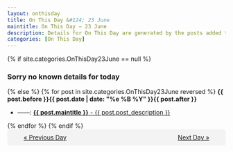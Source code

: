 ```yaml
---
layout: onthisday
title: On This Day &#124; 23 June
maintitle: On This Day — 23 June
description: Details for On This Day are generated by the posts added to the website so the content is subject to changes/updates over time.
categories: [On This Day]
---
```


{% if site.categories.OnThisDay23June == null %}
<h3>Sorry no known details for today</h3>
{% else %}
{% for post in site.categories.OnThisDay23June reversed %}
<strong>{{ post.before }}{{ post.date | date: "%e %B %Y" }}{{ post.after }}</strong>
<ul>
<li> ——: <a class="{{ post.class }}" href="{{ post.url }}"><strong>{{ post.maintitle }}</strong> - {{ post.post_description }}</a></li>
</ul>
{% endfor %}
{% endif %}
<br />
<div style="background-color: #f3f3f3; padding: 10px; border-radius: 5px; text-align: center; display: flex; justify-content: space-evenly;">
<a href="/onthisday/06/06-22">« Previous Day</a>
<span style="visibility:hidden;">[ Visit Leap Year February 29 ]</span>
<a href="/onthisday/06/06-24">Next Day »</a>
</div>
